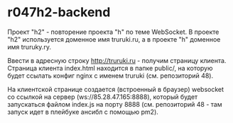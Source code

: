 # r047h2-backend
Проект "h2" - повторение проекта "h" по теме WebSocket. В  проекте "h2" используется доменное имя truruki.ru, а в проекте "h" доменное имя truruky.ry.

Ввести в адресную строку http://truruki.ru - получим страницу клиента.
Страница клиента index.html находится в папке public/, на которую будет ссылать конфиг nginx с именем truruki (см. репозиторий 48).

На клиентской странице создается (встроенный в браузер) websocket со ссылкой на сервер (ws://85.28.47.165:8888), который будет запускаться файлом index.js на порту 8888 (см. репозиторий 48 - там запуск идет в плейбуке ансибл с помощью pm2). 